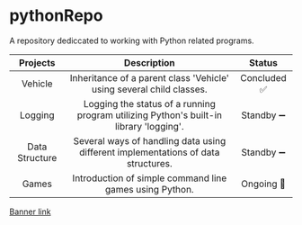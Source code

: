 # pythonRepo
A repository dediccated to working with Python related programs.

| Projects | Description | Status |
| :---: | :---: | :---: |
| Vehicle| Inheritance of a parent class 'Vehicle' using several child classes. | Concluded :white_check_mark: |
| Logging| Logging the status of a running program utilizing Python's built-in library 'logging'. | Standby :heavy_minus_sign: |
| Data Structure | Several ways of handling data using different implementations of data structures. | Standby :heavy_minus_sign: |
| Games | Introduction of simple command line games using Python. | Ongoing :small_orange_diamond: |



<a href = "https://babulnokrek.com/wp-content/uploads/2018/11/Python.png">Banner link</a>

